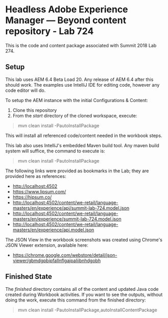# Headless Adobe Experience Manager — Beyond content repository - Lab 724

This is the code and content package associated with Summit 2018 Lab 274.


## Setup

This lab uses AEM 6.4 Beta Load 20. Any release of AEM 6.4 after this should work. The examples use IntelliJ IDE for editing code, however any code editor will do.

To setup the AEM instance with the initial Configurations & Content:

1. Clone this repository
1. From the *start* directory of the cloned workspace, execute:

> mvn clean install -PautoInstallPackage

This will install all referenced code/content needed in the workbook steps.

This lab also uses IntelliJ's embedded Maven build tool. Any maven build system will suffice, the command to execute is:

> mvn clean install -PautoInstallPackage

The following links were provided as bookmarks in the Lab; they are provided here as references:

* <http://localhost:4502>
* <https://www.lipsum.com/>
* <https://hipsum.co/>
* <http://localhost:4502/content/we-retail/language-masters/en/experience/api/summit-lab-724.model.json>
* <http://localhost:4502/content/we-retail/language-masters/en/experience/summit-lab-724.model.json>
* <http://localhost:4502/content/we-retail/language-masters/en/experience/api.model.json>

The JSON View in the workbook screenshots was created using Chrome's JSON Viewer extension, available here:

* <https://chrome.google.com/webstore/detail/json-viewer/gbmdgpbipfallnflgajpaliibnhdgobh>


## Finished State

The *finished* directory contains all of the content and updated Java code created during Workbook activities. If you want to see the outputs, without doing the work, execute this command from the finished directory:

> mvn clean install -PautoInstallPackage,autoInstallContentPackage




